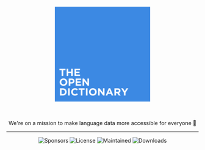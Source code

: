 
<div align="center">

<p><img src="./main.png" width="250"></p>

<br/>

We're on a mission to make language data more accessible for everyone :rocket:

</div>

<hr />

<div align="center">

![Sponsors](https://img.shields.io/github/sponsors/TheOpenDictionary?style=flat-square)
![License](https://img.shields.io/github/license/TheOpenDictionary/odict?style=flat-square)
![Maintained](https://img.shields.io/maintenance/yes/2022?style=flat-square)
![Downloads](https://img.shields.io/github/downloads/TheOpenDictionary/odict/total?color=purple&style=flat-square)

</div>